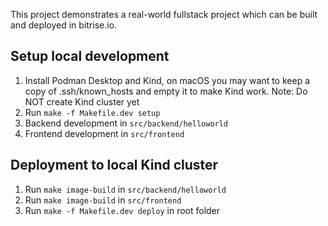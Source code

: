 This project demonstrates a real-world fullstack project which can be built and deployed in bitrise.io.

## Setup local development

1. Install Podman Desktop and Kind, on macOS you may want to keep a copy of .ssh/known_hosts and empty it to make Kind work. Note: Do NOT create Kind cluster yet
2. Run `make -f Makefile.dev setup`
3. Backend development in `src/backend/helloworld`
4. Frontend development in `src/frontend`

## Deployment to local Kind cluster

1. Run `make image-build` in `src/backend/helloworld`
2. Run `make image-build` in `src/frontend`
3. Run `make -f Makefile.dev deploy` in root folder